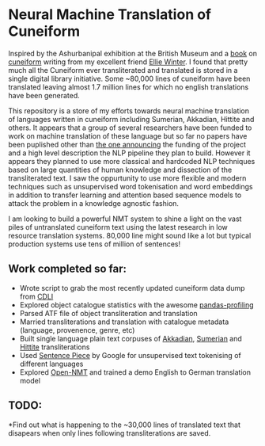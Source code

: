 # Neural Machine Translation of Cuneiform

Inspired by the Ashurbanipal exhibition at the British Museum and a [book](https://www.amazon.co.uk/Cuneiform-Irving-Finkel/dp/0714111880) on [cuneiform](https://en.wikipedia.org/wiki/Cuneiform) writing from my excellent friend [Ellie Winter](https://eleanorwinter.com). I found that pretty much all the Cuneiform ever transliterated and translated is stored in a single digital library initiative. Some ~80,000 lines of cuneiform have been translated leaving almost 1.7 million lines for which no english translations have been generated. 

This repository is a store of my efforts towards neural machine translation of languages written in cuneiform including Sumerian, Akkadian, Hittite and others. It appears that a group of several researchers have been funded to work on machine translation of these language but so far no papers have been puplished other than [the one announcing](http://www.aclweb.org/anthology/W17-2202) the funding of the project and a high level description the NLP pipeline they plan to build. However it appears they planned to use more classical and hardcoded NLP techniques based on large quantities of human knowledge and dissection of the transliterated text. I saw the oppurtunity to use more flexible and modern techniques such as unsupervised word tokenisation and word embeddings in addition to transfer learning and attention based sequence models to attack the problem in a knowledge agnostic fashion.

I am looking to build a powerful NMT system to shine a light on the vast piles of untranslated cuneiform text using the latest research in low resource translation systems. 80,000 line might sound like a lot but typical production systems use tens of million of sentences!


## Work completed so far:
* Wrote script to grab the most recently updated cuneiform data dump from [CDLI](https://cdli.ucla.edu/?)
* Explored object catalogue statistics with the awesome [pandas-profiling](https://github.com/pandas-profiling/pandas-profiling)
* Parsed ATF file of object transliteration and translation
* Married transliterations and translation with catalogue metadata (language, provenence, genre, etc)
* Built single language plain text corpuses of [Akkadian](https://en.wikipedia.org/wiki/Akkadian_language), [Sumerian](https://en.wikipedia.org/wiki/Sumerian_language) and [Hittite](https://en.wikipedia.org/wiki/Hittite_language) transliterations
* Used [Sentence Piece](https://github.com/google/sentencepiece) by Google for unsupervised text tokenising of different languages
* Explored [Open-NMT](http://opennmt.net/) and trained a demo English to German translation model


## TODO:

*Find out what is happening to the ~30,000 lines of translated text that disapears when only lines following transliterations are saved.
